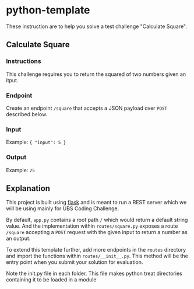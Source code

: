 # python-template

These instruction are to help you solve a test challenge "Calculate Square".

## Calculate Square

### Instructions

This challenge requires you to return the squared of two numbers given an itput.

### Endpoint
Create an endpoint `/square` that accepts a JSON payload over `POST` described below.

### Input

Example:
`{ "input": 5 }`

### Output

Example: 
`25`

## Explanation

This project is built using [flask](https://flask.palletsprojects.com/en/2.3.x/) and is meant to run a REST server which we will be using mainly for UBS Coding Challenge.

By default, `app.py` contains a root path `/` which would return a default string value. And the implementation within `routes/square.py` exposes a route `/square` accepting a `POST` request with the given input to return a number as an output.

To extend this template further, add more endpoints in the `routes` directory and import the functions within `routes/__init__.py`. This method will be the entry point when you submit your solution for evaluation.

Note the init.py file in each folder. This file makes python treat directories containing it to be loaded in a module